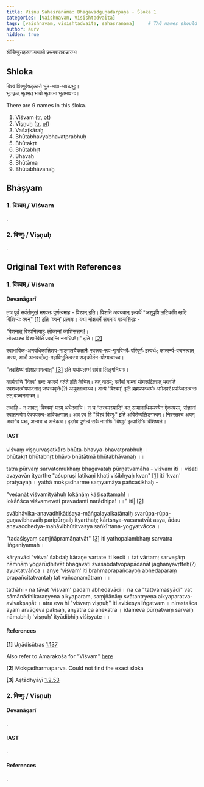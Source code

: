 ```yaml
---
title: Viṣṇu Sahasranāma: Bhagavadguṇadarpaṇa - Śloka 1
categories: [Vaishnavam, Visishtadvaita]
tags: [vaishnavam, visishtadvaita, sahasranama]     # TAG names should always be lowercase
author: aurv
hidden: true
---
```


श्रीविष्णुसहस्रनामभाष्ये प्रथमशतकप्रारम्भः

## Shloka

विश्वं विष्णुर्वषट्कारो भूत-भव्य-भवत्प्रभुः।\
भूतकृत् भूतभृत् भावो भूतात्मा भूतभावनः॥

There are 9 names in this śloka.

1. Viśvam ([tr](#tr1), [ot](#ot1))
2. Viṣṇuḥ ([tr](#tr2), [ot](#ot2))
3. Vaśaṭkāraḥ
4. Bhūtabhavyabhavatprabhuḥ
5. Bhūtakṛt
6. Bhūtabhṛt
7. Bhāvaḥ
8. Bhūtāma
9. Bhūtabhāvanaḥ

## Bhāṣyam

<div id="tr1" style="position: absolute; left: -9999px;">Placeholder</div>

### 1. विश्वम् / Viśvam

.

<div id="tr2" style="position: absolute; left: -9999px;">Placeholder</div>

### 2. विष्णुः / Viṣṇuḥ

.

## Original Text with References

<div id="ot1" style="position: absolute; left: -9999px;">Placeholder</div>

### 1. विश्वम् / Viśvam

#### Devanāgarī

तत्र पूर्वं सर्वतोमुखं भगवतः पूर्णत्वमाह - विश्वम् इति। विशति अवयवान् इत्यर्थे "अशुप्रुषि लटिकणि खटि विशिभ्यः क्वन्" [[1]](#f11) इति 'क्वन्' प्रत्ययः। यथा मोक्षधर्मे संयमाय पञ्चशिखः -

"वेशनात् विश्वमित्याहुः लोकानां काशिसत्तमः!।\
लोकाञ्श्च विश्वमेवेति प्रवदन्ति नराधिप!॥" इति। [[2]](#f12)

स्वाभाविक-अनवधिकातिशय-माङ्गलयैकतानैः स्वरूप-रूप-गुणविभवैः परिपूर्णैः इत्यर्थः; कार्त्स्न्य-वचनत्वात् अस्य, आदौ अनवच्छेद्य-महाविभूतित्वस्य सङ्कीर्तन-योग्यत्वाच्च।

"तदशिष्यं संज्ञाप्रमाणत्वात्" [[3]](#f13) इति यथोपलम्भं सर्वत्र लिङ्गनियमः।

कार्यवाचि 'विश्व' शब्दः कारणे वर्तते इति केचित्। तत् वार्तम्; सर्वेषां नाम्नां योगरूढित्वात् भगवति स्वशब्दत्वोपपादनात् जघन्यवृत्तेः(?) अयुक्तत्वाञ्च। अन्ये 'विश्वम्' इति ब्रह्मप्रपञ्चयोः अभेदपरं प्रपञ्चितत्वन्तः तत् वञ्चनमात्रम्॥

तथाहि - न तावत् 'विश्वम्' पदम् अभेदवाचि। न च "तत्त्वमस्यादि" वत् सामानाधिकरण्येन ऐक्यपरम्, संज्ञानां स्वातन्त्र्येण ऐक्यपरत्व-अविवक्षणात्। अत्र एव हि "विश्वं विष्णुः" इति अविशेष्यलिङ्गत्वम्। निरस्तश्च अयम् अर्वागेव पक्षः, अन्यत्र च अनेकत्र। इदमेव पूर्णत्वं सर्वैः नामभिः 'विष्णुः' इत्यादिभिः विशिष्यते॥

#### IAST

viśvaṃ viṣṇurvaṣaṭkāro bhūta-bhavya-bhavatprabhuḥ ।\
bhūtakṛt bhūtabhṛt bhāvo bhūtātmā bhūtabhāvanaḥ ।।

tatra pūrvaṃ sarvatomukhaṃ bhagavataḥ pūrṇatvamāha - viśvam iti । viśati avayavān ityarthe "aśupruṣi laṭikaṇi khaṭi viśibhyaḥ kvan" [[1]](#f11) iti 'kvan' pratyayaḥ । yathā mokṣadharme saṃyamāya pañcaśikhaḥ -

"veśanāt viśvamityāhuḥ lokānāṃ kāśisattamaḥ! ।\
lokāñśca viśvameveti pravadanti narādhipa! ।।" iti| [[2]](#f12)

svābhāvika-anavadhikātiśaya-māṅgalayaikatānaiḥ svarūpa-rūpa-guṇavibhavaiḥ paripūrṇaiḥ ityarthaḥ; kārtsnya-vacanatvāt asya, ādau anavacchedya-mahāvibhūtitvasya saṅkīrtana-yogyatvācca ।

"tadaśiṣyaṃ saṃjñāpramāṇatvāt" [[3]](#f13) iti yathopalambhaṃ sarvatra liṅganiyamaḥ ।

kāryavāci 'viśva' śabdaḥ kāraṇe vartate iti kecit । tat vārtam; sarveṣāṃ nāmnāṃ yogarūḍhitvāt bhagavati svaśabdatvopapādanāt jaghanyavṛtteḥ(?) ayuktatvāñca । anye 'viśvam' iti brahmaprapañcayoḥ abhedaparaṃ prapañcitatvantaḥ tat vañcanamātram ।।

tathāhi - na tāvat 'viśvam' padam abhedavāci । na ca "tattvamasyādi" vat sāmānādhikaraṇyena aikyaparam, saṃjñānāṃ svātantryeṇa aikyaparatva-avivakṣaṇāt । atra eva hi "viśvaṃ viṣṇuḥ" iti aviśeṣyaliṅgatvam । nirastaśca ayam arvāgeva pakṣaḥ, anyatra ca anekatra । idameva pūrṇatvaṃ sarvaiḥ nāmabhiḥ 'viṣṇuḥ' ityādibhiḥ viśiṣyate ।।

#### References

<div id="f11" style="position: absolute; left: -9999px;">Placeholder</div>

**[1]** Uṇādisūtras <a target="_blank" href="https://archive.org/details/TheUnadiSutrasPartI/page/n65/mode/1up">1.137</a>

Also refer to Amarakośa for "Viśvam" <a target="_blank" href="https://amarasudha.in/assets/prakriya/posts/2.9.38.5/">here</a>
  
<div id="f12" style="position: absolute; left: -9999px;">Placeholder</div>

**[2]** Mokṣadharmaparva. Could not find the exact śloka

<div id="f13" style="position: absolute; left: -9999px;">Placeholder</div>

**[3]** Aṣṭādhyāyī <a target="_blank" href="https://ashtadhyayi.github.io/suutra/1.2/1.2.53/">1.2.53</a>

<div id="ot2" style="position: absolute; left: -9999px;">Placeholder</div>

### 2. विष्णुः / Viṣṇuḥ

#### Devanāgarī

.

#### IAST

.

#### References

.
